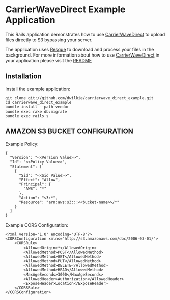 # CarrierWaveDirect Example Application

This Rails application demonstrates how to use [CarrierWaveDirect](https://github.com/dwilkie/carrierwave_direct) to upload files directly to S3 bypassing your server.

The application uses [Resque](https://github.com/defunkt/resque) to download and process your files in the background. For more information about how to use [CarrierWaveDirect](https://github.com/dwilkie/carrierwave_direct) in your application please visit the [README](https://github.com/dwilkie/carrierwave_direct)

## Installation

Install the example application:

    git clone git://github.com/dwilkie/carrierwave_direct_example.git
    cd carrierwave_direct_example
    bundle install --path vendor
    bundle exec rake db:migrate
    bundle exec rails s

## AMAZON S3 BUCKET CONFIGURATION

Example Policy:

    {
      "Version": "<<Version Value>>",
      "Id": "<<Policy Value>>",
      "Statement": [
        {
          "Sid": "<<Sid Value>>",
          "Effect": "Allow",
          "Principal": {
            "AWS": "*"
          },
          "Action": "s3:*",
          "Resource": "arn:aws:s3:::<<bucket-name>>/*"
        }
      ]
    }

Example CORS Configuration:

    <?xml version="1.0" encoding="UTF-8"?>
    <CORSConfiguration xmlns="http://s3.amazonaws.com/doc/2006-03-01/">
        <CORSRule>
            <AllowedOrigin>*</AllowedOrigin>
            <AllowedMethod>POST</AllowedMethod>
            <AllowedMethod>GET</AllowedMethod>
            <AllowedMethod>PUT</AllowedMethod>
            <AllowedMethod>DELETE</AllowedMethod>
            <AllowedMethod>HEAD</AllowedMethod>
            <MaxAgeSeconds>3000</MaxAgeSeconds>
            <AllowedHeader>Authorization</AllowedHeader>
            <ExposeHeader>Location</ExposeHeader>
        </CORSRule>
    </CORSConfiguration>
